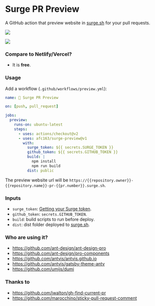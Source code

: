 # Surge PR Preview

A GitHub action that preview website in [surge.sh](https://surge.sh/) for your pull requests.

![](https://user-images.githubusercontent.com/507615/90243810-2230b480-de62-11ea-9a2c-9e869a2067dd.png)

![](https://user-images.githubusercontent.com/507615/90243357-58b9ff80-de61-11ea-8426-9b202d53f7ab.png)

### Compare to Netlify/Vercel?

- It is **free**.

### Usage

Add a workflow (`.github/workflows/preview.yml`):

```yaml
name: 🔂 Surge PR Preview

on: [push, pull_request]

jobs:
  preview:
    runs-on: ubuntu-latest
    steps:
      - uses: actions/checkout@v2
      - uses: afc163/surge-preview@v1
        with:
          surge_token: ${{ secrets.SURGE_TOKEN }}
          github_token: ${{ secrets.GITHUB_TOKEN }}
          build: |
            npm install
            npm run build
          dist: public
```

The preview website url will be `https://{{repository.owner}}-{{repository.name}}-pr-{{pr.number}}.surge.sh`.

### Inputs

- `surge_token`: [Getting your Surge token](https://surge.sh/help/integrating-with-circleci).
- `github_token`: `secrets.GITHUB_TOKEN`.
- `build`: build scripts to run before deploy.
- `dist`: dist folder deployed to [surge.sh](https://surge.sh/).

### Who are using it?

- https://github.com/ant-design/ant-design-pro
- https://github.com/ant-design/pro-components
- https://github.com/antvis/antvis.github.io
- https://github.com/antvis/gatsby-theme-antv
- https://github.com/umijs/dumi

### Thanks to

- https://github.com/jwalton/gh-find-current-pr
- https://github.com/marocchino/sticky-pull-request-comment
